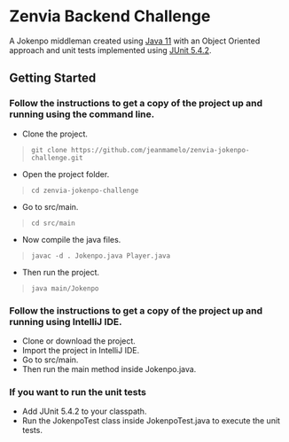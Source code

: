# Zenvia Backend Challenge
 
 A Jokenpo middleman created using [Java 11](https://www.oracle.com/br/java/technologies/javase-jdk11-downloads.html) with an Object Oriented approach and unit tests implemented using [JUnit 5.4.2](https://junit.org/junit5/).

## Getting Started

### Follow the instructions to get a copy of the project up and running using the command line.

- Clone the project.
> `git clone https://github.com/jeanmamelo/zenvia-jokenpo-challenge.git`
- Open the project folder.
> `cd zenvia-jokenpo-challenge`
- Go to src/main.
> `cd src/main`
- Now compile the java files.
> `javac -d . Jokenpo.java Player.java`
- Then run the project.
> `java main/Jokenpo`

### Follow the instructions to get a copy of the project up and running using IntelliJ IDE.

- Clone or download the project.
- Import the project in IntelliJ IDE.
- Go to src/main.
- Then run the main method inside Jokenpo.java.

### If you want to run the unit tests
- Add JUnit 5.4.2 to your classpath.
- Run the JokenpoTest class inside JokenpoTest.java to execute the unit tests.